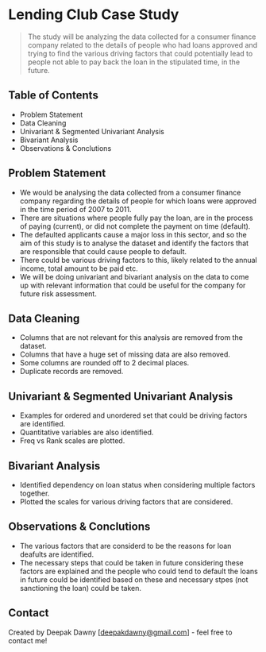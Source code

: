 # Lending Club Case Study
> The study will be analyzing the data collected for a consumer finance company related to the details of people who had loans approved and trying to find the various driving factors that could potentially lead to people not able to pay back the loan in the stipulated time, in the future.


## Table of Contents
* Problem Statement
* Data Cleaning
* Univariant & Segmented Univariant Analysis
* Bivariant Analysis
* Observations & Conclutions


## Problem Statement
- We would be analysing the data collected from a consumer finance company regarding the details of people for which loans were approved in the time period of 2007 to 2011.
- There are situations where people fully pay the loan, are in the process of paying (current), or did not complete the payment on time (default).
- The defaulted applicants cause a major loss in this sector, and so the aim of this study is to analyse the dataset and identify the factors that are responsible that could cause people to default.
- There could be various driving factors to this, likely related to the annual income, total amount to be paid etc.
- We will be doing univariant and bivariant analysis on the data to come up with relevant information that could be useful for the company for future risk assessment.


## Data Cleaning
- Columns that are not relevant for this analysis are removed from the dataset.
- Columns that have a huge set of missing data are also removed.
- Some columns are rounded off to 2 decimal places.
- Duplicate records are removed.


## Univariant & Segmented Univariant Analysis
- Examples for ordered and unordered set that could be driving factors are identified.
- Quantitative variables are also identified.
- Freq vs Rank scales are plotted.


## Bivariant Analysis
- Identified dependency on loan status when considering multiple factors together.
- Plotted the scales for various driving factors that are considered.

## Observations & Conclutions
- The various factors that are considerd to be the reasons for loan deafults are identified.
- The necessary steps that could be taken in future considering these factors are explained and the people who could tend to default the loans in future could be identified based on these and necessary stpes (not sanctioning the loan) could be taken.


## Contact
Created by Deepak Dawny [deepakdawny@gmail.com] - feel free to contact me!

